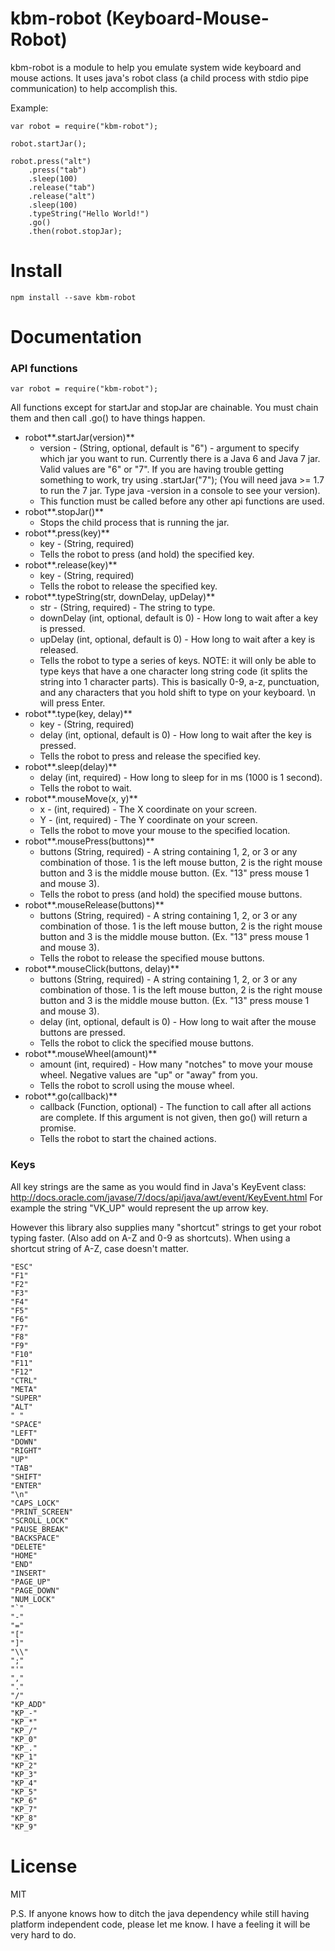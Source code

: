 # kbm-robot (Keyboard-Mouse-Robot)

kbm-robot is a module to help you emulate system wide keyboard and mouse actions. It uses java's robot class (a child process with stdio pipe communication) to help accomplish this.

Example:
```
var robot = require("kbm-robot");

robot.startJar();

robot.press("alt")
    .press("tab")
    .sleep(100)
    .release("tab")
    .release("alt")
    .sleep(100)
    .typeString("Hello World!")
    .go()
    .then(robot.stopJar);
```

# Install

```
npm install --save kbm-robot
```

# Documentation

### API functions
```
var robot = require("kbm-robot");
```
All functions except for startJar and stopJar are chainable. You must chain them and then call .go() to have things happen.

  - robot**.startJar(version)**
    - version - (String, optional, default is "6") - argument to specify which jar you want to run. Currently there is a Java 6 and Java 7 jar. Valid values are "6" or "7". If you are having trouble getting something to work, try using .startJar("7"); (You will need java >= 1.7 to run the 7 jar. Type java -version in a console to see your version).
    - This function must be called before any other api functions are used.
  - robot**.stopJar()**
    - Stops the child process that is running the jar.
  - robot**.press(key)**
    - key - (String, required)
    - Tells the robot to press (and hold) the specified key.
  - robot**.release(key)**
    - key - (String, required)
    - Tells the robot to release the specified key.
  - robot**.typeString(str, downDelay, upDelay)**
    - str - (String, required) - The string to type.
    - downDelay (int, optional, default is 0) - How long to wait after a key is pressed.
    - upDelay (int, optional, default is 0) - How long to wait after a key is released.
    - Tells the robot to type a series of keys. NOTE: it will only be able to type keys that have a one character long string code (it splits the string into 1 character parts). This is basically 0-9, a-z, punctuation, and any characters that you hold shift to type on your keyboard. \n will press Enter.
  - robot**.type(key, delay)**
    - key - (String, required)
    - delay (int, optional, default is 0) - How long to wait after the key is pressed.
    - Tells the robot to press and release the specified key.
  - robot**.sleep(delay)**
    - delay (int, required) - How long to sleep for in ms (1000 is 1 second).
    - Tells the robot to wait.
  - robot**.mouseMove(x, y)**
    - x - (int, required) - The X coordinate on your screen.
    - Y - (int, required) - The Y coordinate on your screen.
    - Tells the robot to move your mouse to the specified location.
  - robot**.mousePress(buttons)**
    - buttons (String, required) - A string containing 1, 2, or 3 or any combination of those. 1 is the left mouse button, 2 is the right mouse button and 3 is the middle mouse button. (Ex. "13" press mouse 1 and mouse 3).
    - Tells the robot to press (and hold) the specified mouse buttons.
  - robot**.mouseRelease(buttons)**
    - buttons (String, required) - A string containing 1, 2, or 3 or any combination of those. 1 is the left mouse button, 2 is the right mouse button and 3 is the middle mouse button. (Ex. "13" press mouse 1 and mouse 3).
    - Tells the robot to release the specified mouse buttons.
  - robot**.mouseClick(buttons, delay)**
    - buttons (String, required) - A string containing 1, 2, or 3 or any combination of those. 1 is the left mouse button, 2 is the right mouse button and 3 is the middle mouse button. (Ex. "13" press mouse 1 and mouse 3).
    - delay (int, optional, default is 0) - How long to wait after the mouse buttons are pressed.
    - Tells the robot to click the specified mouse buttons.
  - robot**.mouseWheel(amount)**
    - amount (int, required) - How many "notches" to move your mouse wheel. Negative values are "up" or "away" from you.
    - Tells the robot to scroll using the mouse wheel.
  - robot**.go(callback)**
    - callback (Function, optional) - The function to call after all actions are complete. If this argument is not given, then go() will return a promise.
    - Tells the robot to start the chained actions.

### Keys
All key strings are the same as you would find in Java's KeyEvent class: http://docs.oracle.com/javase/7/docs/api/java/awt/event/KeyEvent.html
For example the string "VK_UP" would represent the up arrow key.

However this library also supplies many "shortcut" strings to get your robot typing faster. (Also add on A-Z and 0-9 as shortcuts). When using a shortcut string of A-Z, case doesn't matter.
```
"ESC"
"F1"
"F2"
"F3"
"F4"
"F5"
"F6"
"F7"
"F8"
"F9"
"F10"
"F11"
"F12"
"CTRL"
"META"
"SUPER"
"ALT"
" "
"SPACE"
"LEFT"
"DOWN"
"RIGHT"
"UP"
"TAB"
"SHIFT"
"ENTER"
"\n"
"CAPS_LOCK"
"PRINT_SCREEN"
"SCROLL_LOCK"
"PAUSE_BREAK"
"BACKSPACE"
"DELETE"
"HOME"
"END"
"INSERT"
"PAGE_UP"
"PAGE_DOWN"
"NUM_LOCK"
"`"
"-"
"="
"["
"]"
"\\"
";"
"'"
","
"."
"/"
"KP_ADD"
"KP_-"
"KP_*"
"KP_/"
"KP_0"
"KP_."
"KP_1"
"KP_2"
"KP_3"
"KP_4"
"KP_5"
"KP_6"
"KP_7"
"KP_8"
"KP_9"
```

# License

MIT

P.S. If anyone knows how to ditch the java dependency while still having platform independent code, please let me know. I have a feeling it will be very hard to do.
